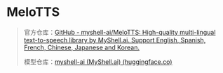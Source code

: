 # MeloTTS

> 官方仓库：[GitHub - myshell-ai/MeloTTS: High-quality multi-lingual text-to-speech library by MyShell.ai. Support English, Spanish, French, Chinese, Japanese and Korean.](https://github.com/myshell-ai/MeloTTS)
>
> 模型仓库：[myshell-ai (MyShell.ai) (huggingface.co)](https://huggingface.co/myshell-ai)